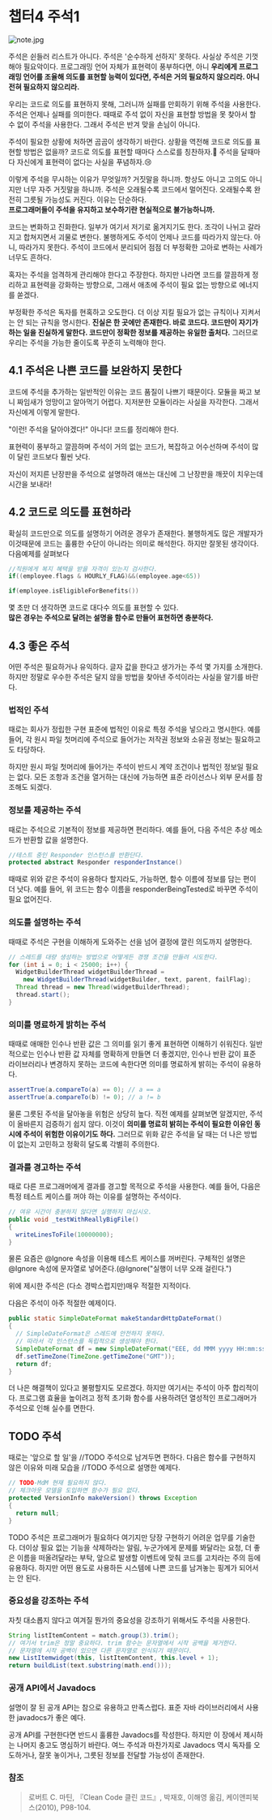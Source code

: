 # 챕터4 주석1

![note.jpg](/img/CleanCode/Chapter4/note.jpg?raw=true)

주석은 쉰들러 리스트가 아니다. 주석은 '순수하게 선하지' 못하다. 사실상 주석은 기껏해야 필요악이다. 프로그래밍 언어 자체가 표현력이 풍부하다면, 아니 **우리에게 프로그래밍 언어를 조율해 의도를 표현할 능력이 있다면, 주석은 거의 필요하지 않으리라. 아니 전혀 필요하지 않으리라.**

우리는 코드로 의도를 표현하지 못해, 그러니까 실패를 만회하기 위해 주석을 사용한다. 주석은 언제나 실패를 의미한다. 때때로 주석 없이 자신을 표현할 방법을 못 찾아서 할 수 없이 주석을 사용한다. 그래서 주석은 반겨 맞을 손님이 아니다.

주석이 필요한 상황에 처하면 곰곰이 생각하기 바란다. 상황을 역전해 코드로 의도를 표현할 방법은 없을까? 코드로 의도를 표현할 때마다 스스로를 칭찬하자.🙂 주석을 달때마다 자신에게 표현력이 없다는 사실을 푸념하자.😢

이렇게 주석을 무시하는 이유가 무엇일까? 거짓말을 하니까. 항상도 아니고 고의도 아니지만 너무 자주 거짓말을 하니까. 주석은 오래될수록 코드에서 멀어진다. 오래될수록 완전히 그릇될 가능성도 커진다. 이유는 단순하다.  
**프로그래머들이 주석을 유지하고 보수하기란 현실적으로 불가능하니까.**

코드는 변화하고 진화한다. 일부가 여기서 저기로 옮겨지기도 한다. 조각이 나뉘고 갈라지고 합쳐지면서 괴물로 변한다. 불행하게도 주석이 언제나 코드를 따라가지 않는다. 아니, 따라가지 못한다. 주석이 코드에서 분리되어 점점 더 부정확한 고아로 변하는 사례가 너무도 흔하다.

혹자는 주석을 엄격하게 관리해야 한다고 주장한다. 하지만 나라면 코드를 깔끔하게 정리하고 표현력을 강화하는 방향으로, 그래서 애초에 주석이 필요 없는 방향으로 에너지를 쏟겠다.

부정확한 주석은 독자를 현혹하고 오도한다. 더 이상 지킬 필요가 없는 규칙이나 지켜서는 안 되는 규칙을 명시한다. **진실은 한 곳에만 존재한다. 바로 코드다. 코드만이 자기가 하는 일을 진실하게 말한다. 코드만이 정확한 정보를 제공하는 유일한 출처다.** 그러므로 우리는 주석을 가능한 줄이도록 꾸준히 노력해야 한다.

## 4.1 주석은 나쁜 코드를 보완하지 못한다

코드에 주석을 추가하는 일반적인 이유는 코드 품질이 나쁘기 때문이다. 모듈을 짜고 보니 짜임새가 엉망이고 알아먹기 어렵다. 지저분한 모듈이라는 사실을 자각한다. 그래서 자신에게 이렇게 말한다.

"이런! 주석을 달아야겠다!" 아니다! 코드를 정리해야 한다.

표현력이 풍부하고 깔끔하며 주석이 거의 없는 코드가, 복잡하고 어수선하며 주석이 많이 달린 코드보다 훨씬 낫다.

자신이 저지른 난장판을 주석으로 설명하려 애쓰는 대신에 그 난장판을 깨끗이 치우는데 시간을 보내라!

## 4.2 코드로 의도를 표현하라

확실히 코드만으로 의도를 설명하기 어려운 경우가 존재한다. 불행하게도 많은 개발자가 이것때문에 코드는 훌륭한 수단이 아니라는 의미로 해석한다. 하지만 잘못된 생각이다. 다음예제를 살펴보다

```kotlin
//직원에게 복지 혜택을 받을 자격이 있는지 검사한다.
if((employee.flags & HOURLY_FLAG)&&(employee.age<65))

if(employee.isEligibleForBenefits())
```

몇 초만 더 생각하면 코드로 대다수 의도를 표현할 수 있다.  
**많은 경우는 주석으로 달려는 설명을 함수로 만들어 표현하면 충분하다.**

## 4.3 좋은 주석

어떤 주석은 필요하거나 유익하다. 글자 값을 한다고 생가가는 주석 몇 가지를 소개한다. 하지만 정말로 우수한 주석은 달지 않을 방법을 찾아낸 주석이라는 사실을 알기를 바란다.

### 법적인 주석

때로는 회사가 정립한 구현 표준에 법적인 이유로 특정 주석을 넣으라고 명시한다. 예를 들어, 각 원시 파일 첫머리에 주석으로 들어가는 저작권 정보와 소유권 정보는 필요하고도 타당하다.

하지만 원시 파일 첫머리에 들어가는 주석이 반드시 계약 조건이나 법적인 정보일 필요는 없다. 모든 조항과 조건을 열거하는 대신에 가능하면 표준 라이선스나 외부 문서를 참조해도 되겠다.

### 정보를 제공하는 주석

때로는 주석으로 기본적이 정보를 제공하면 편리하다. 예를 들어, 다음 주석은 추상 메소드가 반환할 값을 설명한다.

```java
//테스트 중인 Responder 인스턴스를 반환단다.
protected abstract Responder responderInstance()
```

때때로 위와 같은 주석이 유용하다 할지라도, 가능하면, 함수 이름에 정보를 담는 편이 더 낫다. 예를 들어, 위 코드는 함수 이름을 responderBeingTested로 바꾸면 주석이 필요 없어진다.

### 의도를 설명하는 주석

때때로 주석은 구현을 이해하게 도와주는 선을 넘어 결정에 깔린 의도까지 설명한다.

```java
// 스레드를 대량 생성하는 방법으로 어떻게든 경쟁 조건을 만들려 시도한다.
for (int i = 0; i < 25000; i++) {
  WidgetBuilderThread widgetBuilderThread =
    new WidgetBuilderThread(widgetBuilder, text, parent, failFlag);
  Thread thread = new Thread(widgetBuilderThread);
  thread.start();
}
```

### 의미를 명료하게 밝히는 주석

때때로 애매한 인수나 반환 값은 그 의미를 읽기 좋게 표현하면 이해하기 쉬워진다. 일반적으로는 인수나 반환 값 자체를 명확하게 만들면 더 좋겠지만, 인수나 반환 값이 표준 라이브러리나 변경하지 못하는 코드에 속한다면 의미를 명료하게 밝히는 주석이 유용하다.

```java
assertTrue(a.compareTo(a) == 0); // a == a
assertTrue(a.compareTo(b) != 0); // a != b
```

물론 그릇된 주석을 달아놓을 위험은 상당히 높다. 직전 예제를 살펴보면 알겠지만, 주석이 올바른지 검증하기 쉽지 않다. 이것이 **의미를 명료히 밝히는 주석이 필요한 이유인 동시에 주석이 위험한 이유이기도 하다.** 그러므로 위화 같은 주석을 달 때는 더 나은 방법이 없는지 고민하고 정확히 달도록 각별히 주의한다.

### 결과를 경고하는 주석

때로 다른 프로그래머에게 결과를 경고할 목적으로 주석을 사용한다. 예를 들어, 다음은 특정 테스트 케이스를 꺼야 하는 이유를 설명하는 주석이다.

```java
// 여유 시간이 충분하지 않다면 실행하지 마십시오.
public void _testWithReallyBigFile()
{
  writeLinesToFile(10000000);
}
```

물론 요즘은 @Ignore 속성을 이용해 테스트 케이스를 꺼버린다. 구체적인 설명은 @Ignore 속성에 문자열로 넣어준다.(@Ignore("실행이 너무 오래 걸린다.")

위에 제시한 주석은 (다소 경박스럽지만)매우 적절한 지적이다.

다음은 주석이 아주 적절한 예제이다.

```java
public static SimpleDateFormat makeStandardHttpDateFormat()
{
  // SimpleDateFormat은 스레드에 안전하지 못하다.
  // 따라서 각 인스턴스를 독립적으로 생성해야 한다.
  SimpleDateFormat df = new SimpleDateFormat("EEE, dd MMM yyyy HH:mm:ss z");
  df.setTimeZone(TimeZone.getTimeZone("GMT"));
  return df;
}
```

더 나은 해결책이 있다고 불평할지도 모르겠다. 하지만 여기서는 주석이 아주 합리적이다. 프로그램 효율을 높이려고 정적 초기화 함수를 사용하려던 열성적인 프로그래머가 주석으로 인해 실수를 면한다.

## TODO 주석

때로는 '앞으로 할 일'을 //TODO 주석으로 남겨두면 편하다. 다음은 함수를 구현하지 않은 이유와 미래 모습을 //TODO 주석으로 설명한 예제다.

```java
// TODO-MdM 현재 필요하지 않다.
// 체크아웃 모델을 도입하면 함수가 필요 없다.
protected VersionInfo makeVersion() throws Exception
{
  return null;
}
```

TODO 주석은 프로그래머가 필요하다 여기지만 당장 구현하기 어려운 업무를 기술한다. 더이상 필요 없는 기능을 삭제하라는 알림, 누군가에게 문제를 봐달라는 요청, 더 좋은 이름을 떠올려달라는 부탁, 앞으로 발생할 이벤트에 맞춰 코드를 고치라는 주의 등에 유용하다. 하지만 어떤 용도로 사용하든 시스템에 나쁜 코드를 남겨놓는 핑계가 되어서는 안 된다.

### 중요성을 강조하는 주석

자칫 대소롭지 않다고 여겨질 뭔가의 중요성을 강조하기 위해서도 주석을 사용한다.

```java
String listItemContent = match.group(3).trim();
// 여기서 trim은 정말 중요하다. trim 함수는 문자열에서 시작 공백을 제거한다.
// 문자열에 시작 공백이 있으면 다른 문자열로 인식되기 때문이다.
new ListItemwidget(this, listItemContent, this.level + 1);
return buildList(text.substring(math.end()));
```

### 공개 API에서 Javadocs

설명이 잘 된 공개 API는 참으로 유용하고 만족스럽다. 표준 자바 라이브러리에서 사용한 javadocs가 좋은 예다.

공개 API를 구현한다면 반드시 훌륭한 Javadocs를 작성한다. 하지만 이 장에서 제시하는 나머지 충고도 명심하기 바란다. 여느 주석과 마찬가지로 Javadocs 역시 독자를 오도하거나, 잘못 놓이거나, 그릇된 정보를 전달할 가능성이 존재한다.

### 참조


> 로버트 C. 마틴, 『Clean Code 클린 코드』, 박재호, 이해영 옮김, 케이앤피북스(2010), P98-104.
>